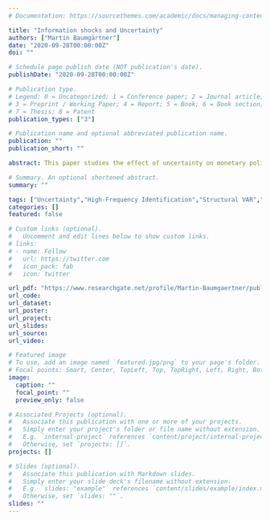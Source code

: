 ```yaml
---
# Documentation: https://sourcethemes.com/academic/docs/managing-content/

title: "Information shocks and Uncertainty"
authors: ["Martin Baumgärtner"]
date: "2020-09-28T00:00:00Z"
doi: ""

# Schedule page publish date (NOT publication's date).
publishDate: "2020-09-28T00:00:00Z"

# Publication type.
# Legend: 0 = Uncategorized; 1 = Conference paper; 2 = Journal article;
# 3 = Preprint / Working Paper; 4 = Report; 5 = Book; 6 = Book section;
# 7 = Thesis; 8 = Patent
publication_types: ["3"]

# Publication name and optional abbreviated publication name.
publication: ""
publication_short: ""

abstract: This paper studies the effect of uncertainty on monetary policy shocks for the euro area. The analysis shows that various forms of forward guidance under high uncertainty produce results similar to those attributed to information shocks in the literature. This effect can be seen in high-frequency variables and VAR models with external instruments. The results suggest that uncertainty is related to information shocks and can potentially explain the timing of these shocks.

# Summary. An optional shortened abstract.
summary: ""

tags: ["Uncertainty","High-Frequency Identification","Structural VAR","ECB"]
categories: []
featured: false

# Custom links (optional).
#   Uncomment and edit lines below to show custom links.
# links:
# - name: Follow
#   url: https://twitter.com
#   icon_pack: fab
#   icon: twitter

url_pdf: "https://www.researchgate.net/profile/Martin-Baumgaertner/publication/344400992_Information_shocks_and_Uncertainty/links/603cb23e299bf1cc26fc2adf/Information-shocks-and-Uncertainty.pdf"
url_code:
url_dataset:
url_poster:
url_project:
url_slides:
url_source:
url_video:

# Featured image
# To use, add an image named `featured.jpg/png` to your page's folder. 
# Focal points: Smart, Center, TopLeft, Top, TopRight, Left, Right, BottomLeft, Bottom, BottomRight.
image:
  caption: ""
  focal_point: ""
  preview_only: false

# Associated Projects (optional).
#   Associate this publication with one or more of your projects.
#   Simply enter your project's folder or file name without extension.
#   E.g. `internal-project` references `content/project/internal-project/index.md`.
#   Otherwise, set `projects: []`.
projects: []

# Slides (optional).
#   Associate this publication with Markdown slides.
#   Simply enter your slide deck's filename without extension.
#   E.g. `slides: "example"` references `content/slides/example/index.md`.
#   Otherwise, set `slides: ""`.
slides: ""
---
```

